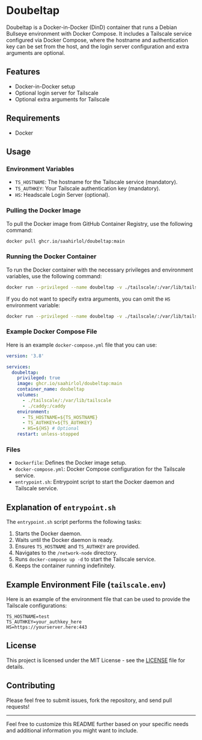 # Doubeltap

Doubeltap is a Docker-in-Docker (DinD) container that runs a Debian Bullseye environment with Docker Compose. It includes a Tailscale service configured via Docker Compose, where the hostname and authentication key can be set from the host, and the login server configuration and extra arguments are optional.

## Features

- Docker-in-Docker setup
- Optional login server for Tailscale
- Optional extra arguments for Tailscale

## Requirements

- Docker

## Usage

### Environment Variables

- `TS_HOSTNAME`: The hostname for the Tailscale service (mandatory).
- `TS_AUTHKEY`: Your Tailscale authentication key (mandatory).
- `HS`: Headscale Login Server (optional).

### Pulling the Docker Image

To pull the Docker image from GitHub Container Registry, use the following command:

```sh
docker pull ghcr.io/saahirlol/doubeltap:main
```

### Running the Docker Container

To run the Docker container with the necessary privileges and environment variables, use the following command:

```sh
docker run --privileged --name doubeltap -v ./tailscale/:/var/lib/tailscale -v ./caddy:/caddy -e TS_HOSTNAME=${TS_HOSTNAME} -e TS_AUTHKEY=${TS_AUTHKEY} -e HS=${HS} --restart unless-stopped ghcr.io/saahirlol/doubeltap:main
```

If you do not want to specify extra arguments, you can omit the `HS` environment variable:

```sh
docker run --privileged --name doubeltap -v ./tailscale/:/var/lib/tailscale -v ./caddy:/caddy -e TS_HOSTNAME=${TS_HOSTNAME} -e TS_AUTHKEY=${TS_AUTHKEY} -e --restart unless-stopped ghcr.io/saahirlol/doubeltap:main
```

### Example Docker Compose File

Here is an example `docker-compose.yml` file that you can use:

```yaml
version: '3.8'

services:
  doubeltap:
    privileged: true
    image: ghcr.io/saahirlol/doubeltap:main
    container_name: doubeltap
    volumes:
      - ./tailscale/:/var/lib/tailscale
      - ./caddy:/caddy
    environment:
      - TS_HOSTNAME=${TS_HOSTNAME}
      - TS_AUTHKEY=${TS_AUTHKEY}
      - HS=${HS} # Optional
    restart: unless-stopped
```

### Files

- `Dockerfile`: Defines the Docker image setup.
- `docker-compose.yml`: Docker Compose configuration for the Tailscale service.
- `entrypoint.sh`: Entrypoint script to start the Docker daemon and Tailscale service.

## Explanation of `entrypoint.sh`

The `entrypoint.sh` script performs the following tasks:

1. Starts the Docker daemon.
2. Waits until the Docker daemon is ready.
3. Ensures `TS_HOSTNAME` and `TS_AUTHKEY` are provided.
5. Navigates to the `/network-node` directory.
6. Runs `docker-compose up -d` to start the Tailscale service.
7. Keeps the container running indefinitely.

## Example Environment File (`tailscale.env`)

Here is an example of the environment file that can be used to provide the Tailscale configurations:

```env
TS_HOSTNAME=test
TS_AUTHKEY=your_authkey_here
HS=https://yourserver.here:443
```

## License

This project is licensed under the MIT License - see the [LICENSE](LICENSE) file for details.

## Contributing

Please feel free to submit issues, fork the repository, and send pull requests!

---

Feel free to customize this README further based on your specific needs and additional information you might want to include.
